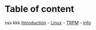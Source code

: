 # Table of content
sss
kkk
[Introduction](README.md)
    - [Linux](./linux.md)
    - [TRPM](./TRPM.md)
    - [info](./info.md)
